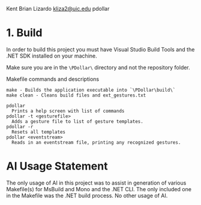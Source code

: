 Kent Brian Lizardo
kliza2@uic.edu
pdollar <args>

# 1. Build

In order to build this project you must have Visual Studio Build Tools and the .NET SDK installed on your machine.

Make sure you are in the `\PDollar\` directory and not the repository folder.

Makefile commands and descriptions
```
make - Builds the application executable into `\PDollar\build\`
make clean - Cleans build files and ext_gestures.txt
```

```
pdollar
  Prints a help screen with list of commands
pdollar -t <gesturefile>
  Adds a gesture file to list of gesture templates.
pdollar -r
  Resets all templates
pdollar <eventstream>
  Reads in an eventstream file, printing any recognized gestures.

```

# AI Usage Statement
The only usage of AI in this project was to assist in generation of various Makefile(s) for MsBuild and Mono and the .NET CLI. The only included one in the Makefile was the .NET build process.
No other usage of AI.
